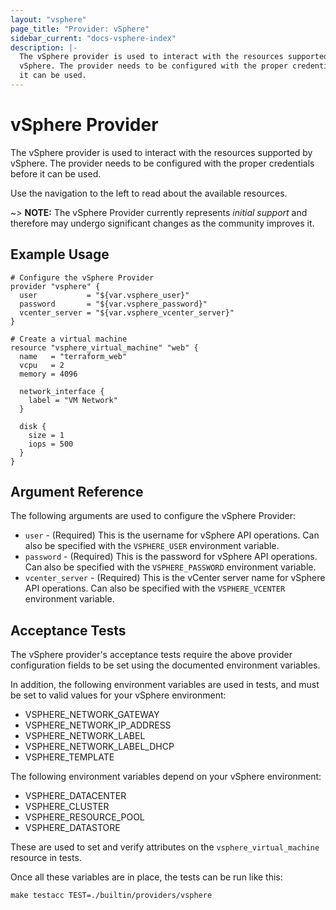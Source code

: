 ```yaml
---
layout: "vsphere"
page_title: "Provider: vSphere"
sidebar_current: "docs-vsphere-index"
description: |-
  The vSphere provider is used to interact with the resources supported by
  vSphere. The provider needs to be configured with the proper credentials before
  it can be used.
---
```


# vSphere Provider

The vSphere provider is used to interact with the resources supported by vSphere.
The provider needs to be configured with the proper credentials before it can be used.

Use the navigation to the left to read about the available resources.

~> **NOTE:** The vSphere Provider currently represents _initial support_ and
therefore may undergo significant changes as the community improves it.

## Example Usage

```
# Configure the vSphere Provider
provider "vsphere" {
  user           = "${var.vsphere_user}"
  password       = "${var.vsphere_password}"
  vcenter_server = "${var.vsphere_vcenter_server}"
}

# Create a virtual machine
resource "vsphere_virtual_machine" "web" {
  name   = "terraform_web"
  vcpu   = 2
  memory = 4096

  network_interface {
    label = "VM Network"
  }

  disk {
    size = 1
    iops = 500
  }
}
```

## Argument Reference

The following arguments are used to configure the vSphere Provider:

* `user` - (Required) This is the username for vSphere API operations. Can also
  be specified with the `VSPHERE_USER` environment variable.
* `password` - (Required) This is the password for vSphere API operations. Can
  also be specified with the `VSPHERE_PASSWORD` environment variable.
* `vcenter_server` - (Required) This is the vCenter server name for vSphere API
  operations. Can also be specified with the `VSPHERE_VCENTER` environment
  variable.

## Acceptance Tests

The vSphere provider's acceptance tests require the above provider
configuration fields to be set using the documented environment variables.

In addition, the following environment variables are used in tests, and must be set to valid values for your vSphere environment:

 * VSPHERE\_NETWORK\_GATEWAY
 * VSPHERE\_NETWORK\_IP\_ADDRESS
 * VSPHERE\_NETWORK\_LABEL
 * VSPHERE\_NETWORK\_LABEL\_DHCP
 * VSPHERE\_TEMPLATE

The following environment variables depend on your vSphere environment:
	
 * VSPHERE\_DATACENTER
 * VSPHERE\_CLUSTER
 * VSPHERE\_RESOURCE\_POOL
 * VSPHERE\_DATASTORE


These are used to set and verify attributes on the `vsphere_virtual_machine`
resource in tests.

Once all these variables are in place, the tests can be run like this:

```
make testacc TEST=./builtin/providers/vsphere
```
